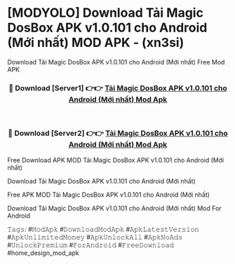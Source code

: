 # [MODYOLO] Download Tải Magic DosBox APK v1.0.101 cho Android (Mới nhất) MOD APK - (xn3si)
Download Tải Magic DosBox APK v1.0.101 cho Android (Mới nhất) Free Mod APK

<div align="center">
<h3>🔴 Download [Server1] 👉👉 <a href="https://apk-comot.site?title=Tải_Magic_DosBox_APK_v1.0.101_cho_Android_(Mới_nhất)">Tải Magic DosBox APK v1.0.101 cho Android (Mới nhất) Mod Apk</a></h3><br>

<h3>🔴 Download [Server2] 👉👉 <a href="https://apk-comot.site?title=Tải_Magic_DosBox_APK_v1.0.101_cho_Android_(Mới_nhất)">Tải Magic DosBox APK v1.0.101 cho Android (Mới nhất) Mod Apk</a></h3>
</div>


Free Download APK MOD Tải Magic DosBox APK v1.0.101 cho Android (Mới nhất)

Download Tải Magic DosBox APK v1.0.101 cho Android (Mới nhất) 

Free APK MOD Tải Magic DosBox APK v1.0.101 cho Android (Mới nhất) 

Download Tải Magic DosBox APK v1.0.101 cho Android (Mới nhất) Mod For Android

𝚃𝚊𝚐𝚜: #𝙼𝚘𝚍𝙰𝚙𝚔 #𝙳𝚘𝚠𝚗𝚕𝚘𝚊𝚍𝙼𝚘𝚍𝙰𝚙𝚔 #𝙰𝚙𝚔𝙻𝚊𝚝𝚎𝚜𝚝𝚅𝚎𝚛𝚜𝚒𝚘𝚗 #𝙰𝚙𝚔𝚄𝚗𝚕𝚒𝚖𝚒𝚝𝚎𝚍𝙼𝚘𝚗𝚎𝚢 #𝙰𝚙𝚔𝚄𝚗𝚕𝚘𝚌𝚔𝙰𝚕𝚕 #𝙰𝚙𝚔𝙽𝚘𝙰𝚍𝚜 #𝚄𝚗𝚕𝚘𝚌𝚔𝙿𝚛𝚎𝚖𝚒𝚞𝚖 #𝙵𝚘𝚛𝙰𝚗𝚍𝚛𝚘𝚒𝚍 #𝙵𝚛𝚎𝚎𝙳𝚘𝚠𝚗𝚕𝚘𝚊𝚍 #home_design_mod_apk